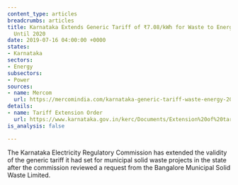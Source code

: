 ```yaml
---
content_type: articles
breadcrumbs: articles
title: Karnataka Extends Generic Tariff of ₹7.08/kWh for Waste to Energy Projects
  Until 2020
date: 2019-07-16 04:00:00 +0000
states:
- Karnataka
sectors:
- Energy
subsectors:
- Power
sources:
- name: Mercom
  url: https://mercomindia.com/karnataka-generic-tariff-waste-energy-2020/
details:
- name: Tariff Extension Order
  url: https://www.karnataka.gov.in/kerc/Documents/Extension%20of%20tariff%20Order%20dated%2011.04.2018%20for%20waste%20to%20enrgy%20plants%20in%20tha%20State%20of%20Karnataka.pdf
is_analysis: false

---
```

The Karnataka Electricity Regulatory Commission has extended the validity of the generic tariff it had set for municipal solid waste projects in the state after the commission reviewed a request from the Bangalore Municipal Solid Waste Limited.
